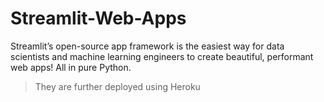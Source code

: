 # Streamlit-Web-Apps
Streamlit’s open-source app framework is the easiest way for data scientists and machine learning engineers to create beautiful, performant web apps!  All in pure Python. 
>They are further deployed using Heroku 
